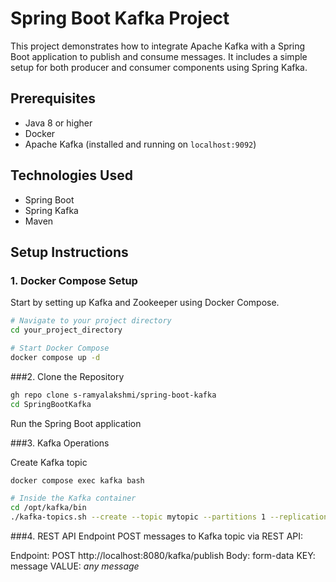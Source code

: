 # Spring Boot Kafka Project

This project demonstrates how to integrate Apache Kafka with a Spring Boot application to publish and consume messages. It includes a simple setup for both producer and consumer components using Spring Kafka.

## Prerequisites

- Java 8 or higher
- Docker
- Apache Kafka (installed and running on `localhost:9092`)

## Technologies Used

- Spring Boot
- Spring Kafka
- Maven

## Setup Instructions

### 1. Docker Compose Setup

Start by setting up Kafka and Zookeeper using Docker Compose.

```bash
# Navigate to your project directory
cd your_project_directory

# Start Docker Compose
docker compose up -d
```

###2. Clone the Repository

```bash
gh repo clone s-ramyalakshmi/spring-boot-kafka
cd SpringBootKafka
```
Run the Spring Boot application

###3. Kafka Operations

Create Kafka topic
```bash
docker compose exec kafka bash

# Inside the Kafka container
cd /opt/kafka/bin
./kafka-topics.sh --create --topic mytopic --partitions 1 --replication-factor 1 --bootstrap-server localhost:9092
```

###4. REST API Endpoint
POST messages to Kafka topic via REST API:

Endpoint: POST http://localhost:8080/kafka/publish
Body: form-data 
KEY: message VALUE: *any message*
